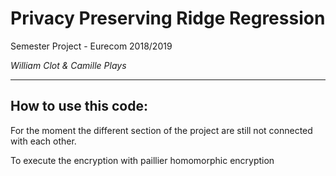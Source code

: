 # Privacy Preserving Ridge Regression

Semester Project - Eurecom 2018/2019

*William Clot & Camille Plays*

<hr>



## How to use this code:

For the moment the different section of the project are still not connected with each other. 

To execute the encryption with paillier homomorphic encryption 
